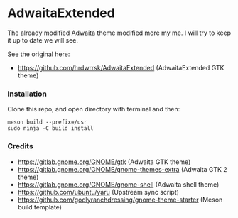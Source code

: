 AdwaitaExtended
=====
The already modified Adwaita theme modified more my me. I will try to keep it up to date we will see.

See the original here:
- https://github.com/hrdwrrsk/AdwaitaExtended (AdwaitaExtended GTK theme)

### Installation
Clone this repo, and open directory with terminal and then:
```
meson build --prefix=/usr
sudo ninja -C build install
```
### Credits
- https://gitlab.gnome.org/GNOME/gtk (Adwaita GTK theme)
- https://gitlab.gnome.org/GNOME/gnome-themes-extra (Adwaita GTK 2 theme)
- https://gitlab.gnome.org/GNOME/gnome-shell (Adwaita shell theme)
- https://github.com/ubuntu/yaru (Upstream sync script)
- https://github.com/godlyranchdressing/gnome-theme-starter (Meson build template)
